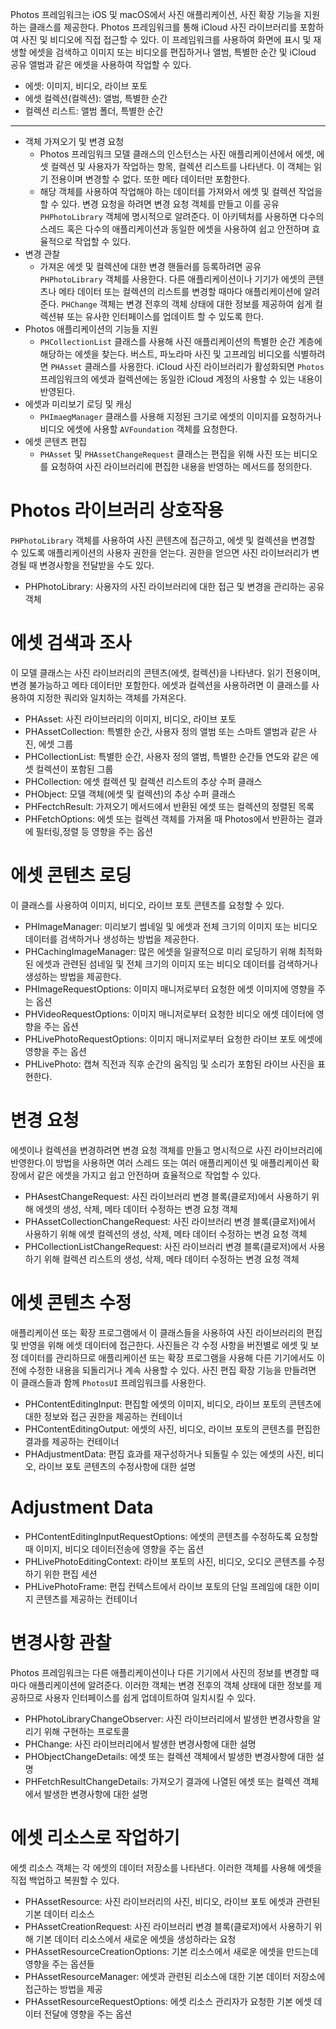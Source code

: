 Photos 프레임워크는 iOS 및 macOS에서 사진 애플리케이션, 사진 확장 기능을 지원하는 클래스를 제공한다. Photos 프레임워크를 통해 iCloud 사진 라이브러리를 포함하여 사진 및 비디오에 직접 접근할 수 있다. 이 프레임워크를 사용하여 화면에 표시 및 재생할 에셋을 검색하고 이미지 또는 비디오를 편집하거나 앨범, 특별한 순간 및 iCloud 공유 앨범과 같은 에셋을 사용하여 작업할 수 있다.

- 에셋: 이미지, 비디오, 라이브 포토
- 에셋 컬렉션(컬렉션): 앨범, 특별한 순간
- 컬렉션 리스트: 앨범 폴더, 특별한 순간

---

- 객체 가져오기 및 변경 요청
    - Photos 프레임워크 모델 클래스의 인스턴스는 사진 애플리케이션에서 에셋, 에셋 컬렉션 및 사용자가 작업하는 항목, 컬렉션 리스트를 나타낸다. 이 객체는 읽기 전용이며 변경할 수 없다. 또한 메타 데이터만 포함한다.
    - 해당 객체를 사용하여 작업해야 하는 데이터를 가져와서 에셋 및 컬렉션 작업을 할 수 있다. 변경 요청을 하려면 변경 요청 객체를 만들고 이를 공유 `PHPhotoLibrary` 객체에 명시적으로 알려준다. 이 아키텍처를 사용하면 다수의 스레드 혹은 다수의 애플리케이션과 동일한 에셋을 사용하여 쉽고 안전하며 효율적으로 작업할 수 있다.
- 변경 관찰
    - 가져온 에셋 및 컬렉션에 대한 변경 핸들러를 등록하려면 공유 `PHPhotoLibrary` 객체를 사용한다. 다른 애플리케이션이나 기기가 에셋의 콘텐츠나 메타 데이터 또는 컬렉션의 리스트를 변경할 때마다 애플리케이션에 알려준다. `PHChange` 객체는 변경 전후의 객체 상태에 대한 정보를 제공하여 쉽게 컬렉션뷰 또는 유사한 인터페이스를 업데이트 할 수 있도록 한다.
- Photos 애플리케이션의 기능들 지원
    - `PHCollectionList` 클래스를 사용해 사진 애플리케이션의 특별한 순간 계층에 해당하는 에셋을 찾는다. 버스트, 파노라마 사진 및 고프레임 비디오를 식별하려면 `PHAsset` 클래스를 사용한다. iCloud 사진 라이브러리가 활성화되면 `Photos` 프레임워크의 에셋과 컬렉션에는 동일한 iCloud 계정의 사용할 수 있는 내용이 반영된다.
- 에셋과 미리보기 로딩 및 캐싱
    - `PHImaegManager` 클래스를 사용해 지정된 크기로 에셋의 이미지를 요청하거나 비디오 에셋에 사용할 `AVFoundation` 객체를 요청한다.
- 에셋 콘텐츠 편집
    - `PHAsset` 및 `PHAssetChangeRequest` 클래스는 편집을 위해 사진 또는 비디오를 요청하여 사진 라이브러리에 편집한 내용을 반영하는 메서드를 정의한다.

# Photos 라이브러리 상호작용

`PHPhotoLibrary` 객체를 사용하여 사진 콘텐츠에 접근하고, 에셋 및 컬렉션을 변경할 수 있도록 애플리케이션의 사용자 권한을 얻는다. 권한을 얻으면 사진 라이브러리가 변경될 때 변경사항을 전달받을 수도 있다.

- PHPhotoLibrary: 사용자의 사진 라이브러리에 대한 접근 및 변경을 관리하는 공유 객체

# 에셋 검색과 조사

이 모델 클래스는 사진 라이브러리의 콘텐츠(에셋, 컬렉션)을 나타낸다. 읽기 전용이며, 변경 불가능하고 메타 데이터만 포함한다. 에셋과 컬렉션을 사용하려면 이 클래스를 사용하여 지정한 쿼리와 일치하는 객체를 가져온다.

- PHAsset: 사진 라이브러리의 이미지, 비디오, 라이브 포토
- PHAssetCollection: 특별한 순간, 사용자 정의 앨범 또는 스마트 앨범과 같은 사진, 에셋 그룹
- PHCollectionList: 특별한 순간, 사용자 정의 앨범, 특별한 순간들 연도와 같은 에셋 컬렉션이 포함된 그룹
- PHCollection: 에셋 컬렉션 및 컬렉션 리스트의 추상 수퍼 클래스
- PHObject: 모델 객체(에셋 및 컬렉션)의 추상 수퍼 클래스
- PHFectchResult: 가져오기 메서드에서 반환된 에셋 또는 컬렉션의 정렬된 목록
- PHFetchOptions: 에셋 또는 컬렉션 객체를 가져올 때 Photos에서 반환하는 결과에 필터링,정렬 등 영향을 주는 옵션

# 에셋 콘텐츠 로딩

이 클래스를 사용하여 이미지, 비디오, 라이브 포토 콘텐츠를 요청할 수 있다.

- PHImageManager: 미리보기 썸네일 및 에셋과 전체 크기의 이미지 또는 비디오 데이터를 검색하거나 생성하는 방법을 제공한다.
- PHCachingImageManager: 많은 에셋을 일괄적으로 미리 로딩하기 위해 최적화된 에셋과 관련된 섬네일 및 전체 크기의 이미지 또는 비디오 데이터를 검색하거나 생성하는 방법을 제공한다.
- PHImageRequestOptions: 이미지 매니저로부터 요청한 에셋 이미지에 영향을 주는 옵션
- PHVideoRequestOptions: 이미지 매니저로부터 요청한 비디오 에셋 데이터에 영향을 주는 옵션
- PHLivePhotoRequestOptions: 이미지 매니저로부터 요청한 라이브 포토 에셋에 영향을 주는 옵션
- PHLivePhoto: 캡쳐 직전과 직후 순간의 움직임 및 소리가 포함된 라이브 사진을 표현한다.

# 변경 요청

에셋이나 컬렉션을 변경하려면 변경 요청 객체를 만들고 명시적으로 사진 라이브러리에 반영한다.이 방법을 사용하면 여러 스레드 또는 여러 애플리케이션 및 애플리케이션 확장에서 같은 에셋을 가지고 쉽고 안전하며 효율적으로 작업할 수 있다.

- PHAsestChangeRequest: 사진 라이브러리 변경 블록(클로저)에서 사용하기 위해 에셋의 생성, 삭제, 메타 데이터 수정하는 변경 요청 객체
- PHAssetCollectionChangeRequest: 사진 라이브러리 변경 블록(클로저)에서 사용하기 위해 에셋 컬렉션의 생성, 삭제, 메타 데이터 수정하는 변경 요청 객체
- PHCollectionListChangeRequest: 사진 라이브러리 변경 블록(클로저)에서 사용하기 위해 컬렉션 리스트의 생성, 삭제, 메타 데이터 수정하는 변경 요청 객체

# 에셋 콘텐츠 수정

애플리케이션 또는 확장 프로그램에서 이 클래스들을 사용하여 사진 라이브러리의 편집 및 반영을 위해 에셋 데이터에 접근한다. 사진들은 각 수정 사항을 버전별로 에셋 및 보정 데이터를 관리하므로 애플리케이션 또는 확장 프로그램을 사용해 다른 기기에서도 이전에 수정한 내용을 되돌리거나 계속 사용할 수 있다. 사진 편집 확장 기능을 만들려면 이 클래스들과 함께 `PhotosUI` 프레임워크를 사용한다.

- PHContentEditingInput: 편집할 에셋의 이미지, 비디오, 라이브 포토의 콘텐츠에 대한 정보와 접근 권한을 제공하는 컨테이너
- PHContentEditingOutput: 에셋의 사진, 비디오, 라이브 포토의 콘텐츠를 편집한 결과를 제공하는 컨테이너
- PHAdjustmentData: 편집 효과를 재구성하거나 되돌릴 수 있는 에셋의 사진, 비디오, 라이브 포토 콘텐츠의 수정사항에 대한 설명

# Adjustment Data

- PHContentEditingInputRequestOptions: 에셋의 콘텐츠를 수정하도록 요청할 때 이미지, 비디오 데이터전송에 영향을 주는 옵션
- PHLivePhotoEditingContext: 라이브 포토의 사진, 비디오, 오디오 콘텐츠를 수정하기 위한 편집 세션
- PHLivePhotoFrame: 편집 컨텍스트에서 라이브 포토의 단일 프레임에 대한 이미지 콘텐츠를 제공하는 컨테이너

# 변경사항 관찰

Photos 프레임워크는 다른 애플리케이션이나 다른 기기에서 사진의 정보를 변경할 때마다 애플리케이션에 알려준다. 이러한 객체는 변경 전후의 객체 상태에 대한 정보를 제공하므로 사용자 인터페이스를 쉽게 업데이트하여 일치시킬 수 있다.

- PHPhotoLibraryChangeObserver: 사진 라이브러리에서 발생한 변경사항을 알리기 위해 구현하는 프로토콜
- PHChange: 사진 라이브러리에서 발생한 변경사항에 대한 설명
- PHObjectChangeDetails: 에셋 또는 컬렉션 객체에서 발생한 변경사항에 대한 설명
- PHFetchResultChangeDetails: 가져오기 결과에 나열된 에셋 또는 컬렉션 객체에서 발생한 변경사항에 대한 설명

# 에셋 리소스로 작업하기

에셋 리소스 객체는 각 에셋의 데이터 저장소를 나타낸다. 이러한 객체를 사용해 에셋을 직접 백업하고 복원할 수 있다.

- PHAssetResource: 사진 라이브러리의 사진, 비디오, 라이브 포토 에셋과 관련된 기본 데이터 리소스
- PHAssetCreationRequest: 사진 라이브러리 변경 블록(클로저)에서 사용하기 위해 기본 데이터 리소스에서 새로운 에셋을 생성하라는 요청
- PHAssetResourceCreationOptions: 기본 리소스에서 새로운 에셋을 만드는데 영향을 주는 옵션들
- PHAssetResourceManager: 에셋과 관련된 리소스에 대한 기본 데이터 저장소에 접근하는 방법을 제공
- PHAssetResourceRequestOptions: 에셋 리소스 관리자가 요청한 기본 에셋 데이터 전달에 영향을 주는 옵션
